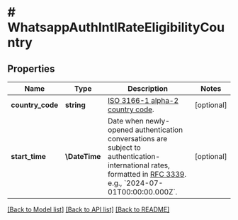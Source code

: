# # WhatsappAuthIntlRateEligibilityCountry

## Properties

Name | Type | Description | Notes
------------ | ------------- | ------------- | -------------
**country_code** | **string** | [ISO 3166-1 alpha-2 country code](https://en.wikipedia.org/wiki/ISO_3166-1_alpha-2). | [optional]
**start_time** | **\DateTime** | Date when newly-opened authentication conversations are subject to authentication-international rates, formatted in [RFC 3339](https://datatracker.ietf.org/doc/html/rfc3339). e.g., &#x60;2024-07-01T00:00:00.000Z&#x60;. | [optional]

[[Back to Model list]](../../README.md#models) [[Back to API list]](../../README.md#endpoints) [[Back to README]](../../README.md)
